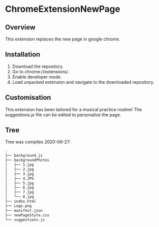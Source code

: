 # ChromeExtensionNewPage
## Overview
This extension replaces the new page in google chrome. 

## Installation
1. Download the repository.
2. Go to chrome://extensions/.
3. Enable developer mode.
4. Load unpacked extension and navigate to the downloaded repository.

## Customisation
This extension has been tailored for a musical practice routine!
The suggestions.js file can be edited to personalise the page.

## Tree
Tree was compiles 2020-06-27:
``` bash
.
├── background.js
├── backgroundPhotos
│   ├── 1.jpg
│   ├── 2.jpg
│   ├── 3.jpg
│   ├── 4.JPG
│   ├── 5.jpg
│   ├── 6.jpg
│   ├── 7.jpg
│   └── 8.jpg
├── index.html
├── Logo.png
├── manifest.json
├── newPageStyle.css
└── suggestions.js
```

